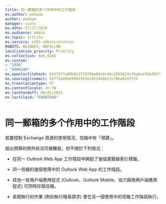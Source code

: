 ```yaml
---
title: 同一郵箱的多个作用中的工作階段
ms.author: pebaum
author: pebaum
manager: scotv
ms.date: 07/27/2020
ms.audience: Admin
ms.topic: article
ms.service: o365-administration
ROBOTS: NOINDEX, NOFOLLOW
localization_priority: Priority
ms.collection: Adm_O365
ms.custom:
- "1836"
- "9000248"
ms.openlocfilehash: 933f977a09b013778799e0dc0c40c2959824cfbe6aa766495f7d1e1aab242878
ms.sourcegitcommit: b5f7da89a650d2915dc652449623c78be6247175
ms.translationtype: HT
ms.contentlocale: zh-TW
ms.lasthandoff: 08/05/2021
ms.locfileid: "54097549"
---
```

# <a name="multiple-active-sessions-to-the-same-mailbox"></a>同一郵箱的多个作用中的工作階段

若要控制 Exchange 資源的使用情況，信箱中有「預算」。

超出預算的例外狀況可被觸發，但不限於下列情況：

- 在同一 Outlook Web App 工作階段中開啟了幾個瀏覽器索引標籤。

- 同一信箱的幾個使用中的 Outlook Web App 的工作階段。

- 其他一些用戶端應用程式 (Outlook、Outlook Mobile、協力廠商用戶端應用程式) 可同時存取信箱。

- 長期執行的作業 (例如執行搜尋請求) 會在另一個使用中的信箱工作階段執行。

